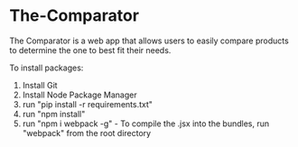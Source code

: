 # The-Comparator

The Comparator is a web app that allows users to easily compare products to determine the one to best fit their needs.

To install packages:
  1. Install Git
  2. Install Node Package Manager
  3. run "pip install -r requirements.txt"
  4. run "npm install"
  5. run "npm i webpack -g"
    - To compile the .jsx into the bundles, run "webpack" from the root directory
  
